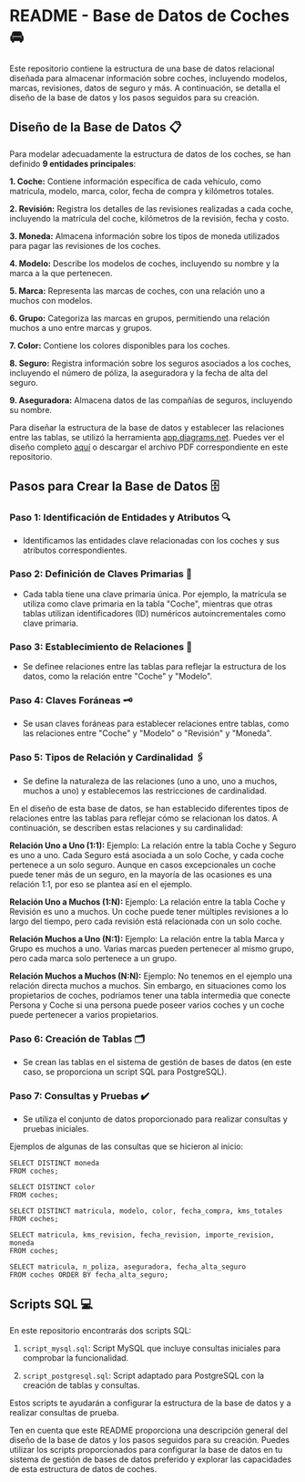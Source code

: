 # README - Base de Datos de Coches 🚘

Este repositorio contiene la estructura de una base de datos relacional diseñada para almacenar información sobre coches, incluyendo modelos, marcas, revisiones, datos de seguro y más. A continuación, se detalla el diseño de la base de datos y los pasos seguidos para su creación.

## Diseño de la Base de Datos 📋

Para modelar adecuadamente la estructura de datos de los coches, se han definido **9 entidades principales**:

**1. Coche:** Contiene información específica de cada vehículo, como matrícula, modelo, marca, color, fecha de compra y kilómetros totales.

**2. Revisión:** Registra los detalles de las revisiones realizadas a cada coche, incluyendo la matrícula del coche, kilómetros de la revisión, fecha y costo.

**3. Moneda:** Almacena información sobre los tipos de moneda utilizados para pagar las revisiones de los coches.

**4. Modelo:** Describe los modelos de coches, incluyendo su nombre y la marca a la que pertenecen.

**5. Marca:** Representa las marcas de coches, con una relación uno a muchos con modelos.

**6. Grupo:** Categoriza las marcas en grupos, permitiendo una relación muchos a uno entre marcas y grupos.

**7. Color:** Contiene los colores disponibles para los coches.

**8. Seguro:** Registra información sobre los seguros asociados a los coches, incluyendo el número de póliza, la aseguradora y la fecha de alta del seguro.

**9. Aseguradora:** Almacena datos de las compañías de seguros, incluyendo su nombre.

Para diseñar la estructura de la base de datos y establecer las relaciones entre las tablas, se utilizó la herramienta [app.diagrams.net](https://app.diagrams.net/). Puedes ver el diseño completo [aquí](https://viewer.diagrams.net/?tags=%7B%7D&highlight=E6E6E6&edit=_blank&layers=1&nav=1&title=diagramas.png#R7V1bc6M4Fv41rpp9SIqLufgxcSedqU22e9O9mZl96ZJBtpnGyCXjxO5fP8JcDEhgMGBzUVeqY4Qi8DmfzpE%2BHR2N5Olq9xmD9fIFmdAeSYK5G8mfRpIkqbpGfnkle79EFCTFL1lgywzKjgXfrF8wrBiUbi0TbhIVXYRs11onCw3kONBwE2UAY%2FSRrDZHdvKpa7CAVME3A9h06R%2BW6S79Ul0RjuVP0FoswyeLQnBnBcLKQcFmCUz0kSiCO%2FcROW7wil8hXgEHOi658wLwT4hHysPSdb1vejeSHsnP3Kt9u0BoYUOwtja3BlqRYmNDqjzOwcqyPTnHGroPGiKPkx9G8hQj5PqfVrsptD1lhWrw3%2Bkx424kB%2By1W%2BAPpjfv%2B%2Befgus8fchv7svL4qs2uxElv5l3YG8DAQfCcfehxKFJFBBcIuwu0QI5wH44lt5Dx7zzVEsqPLz%2Bghh9Ry%2FAId%2F8fuMC7B7vISeo%2FmiRd5M%2FiWGV4Fo43HXx%2Fs%2Fg5uHiL%2B%2FOrRJeftrFa37aB1cYbR0TmuG9neVGjZDPsTbI1bEJ7yJsgZZoIOQN2mID5ohRDjoCwAsY%2FOnqeffld2U%2F0%2F%2F64%2B3lTZen39Wnm3FQ0RNp7AmBwj5DtILkK5EKH0doRwBexmEdFmJoA9d6T3YOEAB4ETUYPeMrsg54DgzCOGwnNAe6kGzC%2F%2BrBX8XRlW5ITTYkCUqyIV82VEPkQ%2ByLH4sO4C0BZBrHpKMZgAIz6fRr76MLZgfoHtAXWDnZAwGxWy6wHNJFffAYyLbBemMdqvslS8s2n8Eebd2wofDqfm7toPnqGznxAMqPZ9LYJkCYZy7CruTdBra1cMhngyDOe%2BI9hhvyLs9g4wY15qRjTJGN8OH1ZVOBujk%2BvDdGP2Hsji7NZFXNQ%2FE7xC7c5cIuuHszHie1qYewiOFS0lm4lIVsCCZ0XlbB8mlDFeqWfHfXAvYrcT%2FAWRzUnNSipwoTo%2FX3sL96BWsPmhA%2FvEPfAQgp6Tu%2B8TpUO3w55Z78kK879eyKQl5gSq7F4zX58apjd4ocoi5gHfQBiW4%2FoKffexetg%2BfYcB6%2BBg6E6X2eIdcl%2FsRHAq3X3I5wWtmBbuWCqm1Ms2NKs1%2F%2FXUa3iHzXuX3wMEvLNKHj92Jv9AGO%2Bmaokin%2FSOZpZaT7bkF9yIX1EVOALNwKsX%2BSpJXTR9D4UUqVWwc26RsOcOG952Y3TZhwhcKBZf5Y%2BVZc8J3NGlukwBPWT7hvIUZCe%2B7Xvd%2BsgWE5i2f%2FL9UUiJQmQLTLV3G8k48nt5PYP61WjJ3T%2BgUwpg7Zi7DHuPV4EfXaXkSrpNkL2YeC0lcLS3%2FoPkOntO6g1QzDyG%2B8k99LgH8jE6Z%2Fkcv%2FfPnu%2Ff%2B%2F5%2BcWouOk96gdPtxb5KJrwr1FM95icm1vEbKZMdU%2BtnHSUVABk8IKGLrDEEVK8WSWscDbNYpmGYNwEsUhw51EPqJoZuoVvlsbCzmZ8Oko%2BzifQ9UwWOyjqU1mQi6HXoJ9lNNcslTQXUQV6%2FcXNEk1oKFACbpLLE5VtIV%2FFGniqU8EZATdkoODegcD7TDVNP1DnD%2BOrPXAWcYSSNmNMvuuUityCjV3CehU45c67gBKTEXKO4CrU4cizSJ1eTIYQZUbfJFmcFbAxZaxtT1y8O3udfp09%2FqbOBxusAQ4Bmfjw9kDt%2FG12%2FirE34Szfu0sJcXlH8EVG7hQzXG9PpztaHH9D036yUQ0Wezzg665Ms4TZl1sSgzV4ddZypXqeazr2bX85E6KLvO1ivtr%2BfQWIK4ZTfJG%2FTKtFcFxeBMu0J7f27aazLtytVNe7WQ73aZ9gip3LQr9FqatfJ6BIwbd6I60MfF%2BKroGJ6Np5fnuI2vycYX3dbTnI2nV%2BQ6Qr3nY5VbeYVeMPO2cxDhm8f9HMMw7sVB0Wfjzuat6DHeFBlLmAmHrkZO6QZkR07NdGWs1BU5ld63OS68b3NSg4Vna5hHThWkcLsXOSX1O3JK4pFTkSjocVr2QvpQ46dK4KXPjp7NYg7ZC5RZ2m11%2BBR7fEuptstTuEHafKYkmMGyKy%2BjVH%2B3ylSExODMOmMfHbfr9dj1S4ZMsXVLL8F22bBHUOWWnZH1jZh246CEQVn2EpgYnGnnGx6asuzXj5qiNzy0sJMX7MOD3O3AlAQd5%2BiHTBlotcYeTRMGTA3BtPN9DpmikTkZ05hpv3rUlFwtXKJdtl3mbEwkCpqO8TY6uMgFNtyM%2BrfPoSog%2BmzW2fE%2Fpzv%2BpVN5n5GEu5703zScGKm82WRfoLjTubz9eq1J5S2n1v61dDKUwqm8Uw2p6YbqS%2BXN7uMFZiccyCdz0oerkXEg524Jbg2SqVzy41Qu%2BaJIlvVUQ80lpWcjmZ6RvQTrJxkeuqPhTSaA%2BpwZ3qQaOpzN84BcIbxJK0qk1JKWPtddDHMuxQ6mye8LrQxvYuuWHlF1NLwpH7p8cjWWKE3Ta90DCGuqipM%2Bz7nYsuEJ5Zsy%2F1ePaxp3NKV8PlC5sR9nJ40PDX6YNV7pZWKoqgAZnpUf9OFTjVr5q0c5jenFsC5HOY2LL1n13s4XOFBqGKb9jOOjemjav4l4BzbLN%2Fxlg%2F9cbz%2F%2B%2F18Ds3L%2BvQR7VPtF0UHRVKDGougmqiaDI5wolDBYu2yKTg4FGu5AvCRDx9Zwtcx%2FHXfeYlG95vSOVjB07PejeZsOMXRnaYSf68KWCz1Ep9MN9JTBqxNH%2FLCXfJjx0LmmnMkl%2BT72%2B3Uocu4s%2BY%2B562DKhebwIz4wcB89PEWyTgRxp5ELMJmeY3KnUY%2FTuCR9yNZth%2FLKnyN%2FOUP%2BQ3caMj3z3FirGVESy2sM2WlkIYg7jXyAFVhzKhkFuyoU%2FyqM2hf%2FmgpNPRkQm0sEnozs9hP2tSeSW9TOjH8di6mG0oG09cW%2FsjFMz5Y%2F%2Byft9otbn8%2FnUsa5qOpMVeri1nUhqc6JUHD0EwGz%2FuHPoJPzVqNy5YzZVFvIdcaOs56T6%2FJpwz%2FMwS4zl2%2Fy0HTOrZ%2BEER%2Fx5qOsWlaKjvuSitP0fF9ydW6dsROqhTaigvx17jlYcmFsjwq49dB7cGo9F0DcZ%2BTjq8B67KX3Coe8R3RRjPc4h2NpjCsJ53UnNw9PTtq9RqkSVUlOiTX5TKpEnSQbUqXLUiWMjUS%2BqeoZVXKhMMQ0VaIUjkNsjCqpuJ2o48PbahNzv3e0lyphbCnqOVXio5kPeCm50BMdKrUqp0pOwogPe3NRVvHU4477kmpT9RO%2B5OpUCePk4xbaiPPlr%2FCIErZcJErvAVUSeg9OleQCiPuMfHwVSFURp0qIEix3%2F3qYnyOnnanVSlIsjdEl4dzuZGiJeNr4NcqXpOiSKNNaWbok1U4UsXKCLSHQAPtYtWD4kPm6N6KWelDA7xz7ht9kvT2Fnql%2Fg4st7mHcClQz4la0yUwo7OdLkjHSRU%2BlZKt40GuN1ab%2BSsacrS1kjEJPwXtOxih89ZEpF5WeJlvmj01gyzkbUxRHfGSdC7MJTwLXlDO5OhszoceCLU4PdI4GJhl82NCdx4QeIhLnAQ7eA5gI9yuJUJ3I4e4iH1jVYuG4u2jxdtCIp%2Bmxvzgd8jNIfyEK9MLNCrjYMra25yve7l6nT3evA98NmoUe7jPyZ7KDTmLWqM%2B46GmcbOVKlZTbeo%2Bh8pxlbLnQW7ydH2tkW7%2FAaCqN7gY%2BvciCDXcV%2BagadJxps67ikqd7spXboZObz%2BrzPKyULReaM%2FDPdibPBscVjR4d8FwnerjHyAWXRnMWd3GaMwNCHQ16uNAOFC11iKHI2IESJctOhfokYSo35Eu0Qc8pq624a%2Flp6RgxEExdNzZO0OgpZc9jIDQ%2ByWTLhZkYm7WMxQMhToKpxEBCT7p6vdZxRPnGL4E0nhu7KX%2FCCIO4sD%2FpeW5sjefGZsslMzd20oP078C8OlHE3UaO0PT6E53WtScl%2FNzJPSnh9C6%2BJ%2BXcALBG96TcyOldKUoKhUV3pdxE%2BA3TPgiXzeKhF3CTSYUf0fyMDmbMw%2BPf0HX3AaMCti4iRUt3FaK1SGc4L%2FUus6vQ%2BW3M%2FOTB5%2FSe83DPzEgTHtFyGvcZoQiF4ZwxoiKXGCE3jiwM1ssX73BZUvgP) o descargar el archivo PDF correspondiente en este repositorio.

## Pasos para Crear la Base de Datos 🗄️

### Paso 1: Identificación de Entidades y Atributos 🔍

- Identificamos las entidades clave relacionadas con los coches y sus atributos correspondientes.

### Paso 2: Definición de Claves Primarias 🔑

- Cada tabla tiene una clave primaria única. Por ejemplo, la matrícula se utiliza como clave primaria en la tabla "Coche", mientras que otras tablas utilizan identificadores (ID) numéricos autoincrementales como clave primaria.

### Paso 3: Establecimiento de Relaciones 🔗

- Se definee relaciones entre las tablas para reflejar la estructura de los datos, como la relación entre "Coche" y "Modelo".

### Paso 4: Claves Foráneas 🗝️

- Se usan claves foráneas para establecer relaciones entre tablas, como las relaciones entre "Coche" y "Modelo" o "Revisión" y "Moneda".

### Paso 5: Tipos de Relación y Cardinalidad 🖇️

- Se define la naturaleza de las relaciones (uno a uno, uno a muchos, muchos a uno) y establecemos las restricciones de cardinalidad.

En el diseño de esta base de datos, se han establecido diferentes tipos de relaciones entre las tablas para reflejar cómo se relacionan los datos. A continuación, se describen estas relaciones y su cardinalidad:

**Relación Uno a Uno (1:1):** Ejemplo: La relación entre la tabla Coche y Seguro es uno a uno. Cada Seguro está asociada a un solo Coche, y cada coche pertenece a un solo seguro. Aunque en casos excepcionales un coche puede tener más de un seguro, en la mayoría de las ocasiones es una relación 1:1, por eso se plantea así en el ejemplo.

**Relación Uno a Muchos (1:N):** Ejemplo: La relación entre la tabla Coche y Revisión es uno a muchos. Un coche puede tener múltiples revisiones a lo largo del tiempo, pero cada revisión está relacionada con un solo coche.

**Relación Muchos a Uno (N:1):** Ejemplo: La relación entre la tabla Marca y Grupo es muchos a uno. Varias marcas pueden pertenecer al mismo grupo, pero cada marca solo pertenece a un grupo.

**Relación Muchos a Muchos (N:N):** Ejemplo: No tenemos en el ejemplo una relación directa muchos a muchos. Sin embargo, en situaciones como los propietarios de coches, podríamos tener una tabla intermedia que conecte Persona y Coche si una persona puede poseer varios coches y un coche puede pertenecer a varios propietarios.

### Paso 6: Creación de Tablas 🗂️

- Se crean las tablas en el sistema de gestión de bases de datos (en este caso, se proporciona un script SQL para PostgreSQL).

### Paso 7: Consultas y Pruebas ✔️

- Se utiliza el conjunto de datos proporcionado para realizar consultas y pruebas iniciales.

Ejemplos de algunas de las consultas que se hicieron al inicio:

```
SELECT DISTINCT moneda
FROM coches;

SELECT DISTINCT color
FROM coches;

SELECT DISTINCT matricula, modelo, color, fecha_compra, kms_totales
FROM coches;

SELECT matricula, kms_revision, fecha_revision, importe_revision, moneda
FROM coches;

SELECT matricula, n_poliza, aseguradora, fecha_alta_seguro
FROM coches ORDER BY fecha_alta_seguro;
```

## Scripts SQL 💻

En este repositorio encontrarás dos scripts SQL:

1. `script_mysql.sql`: Script MySQL que incluye consultas iniciales para comprobar la funcionalidad.

2. `script_postgresql.sql`: Script adaptado para PostgreSQL con la creación de tablas y consultas.

Estos scripts te ayudarán a configurar la estructura de la base de datos y a realizar consultas de prueba.


Ten en cuenta que este README proporciona una descripción general del diseño de la base de datos y los pasos seguidos para su creación. Puedes utilizar los scripts proporcionados para configurar la base de datos en tu sistema de gestión de bases de datos preferido y explorar las capacidades de esta estructura de datos de coches.